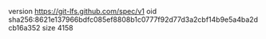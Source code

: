 version https://git-lfs.github.com/spec/v1
oid sha256:8621e137966bdfc085ef8808b1c0777f92d77d3a2cbf14b9e5a4ba2dcb16a352
size 4158
